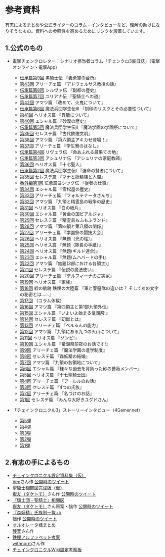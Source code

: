 参考資料
====================================================

有志によるまとめや公式ライターのコラム・インタビューなど、理解の助けになりそうなもの。資料への参照性を高めるためにリンクを設置しています。


1.公式のもの
----------------------------------------------------

- 電撃チェンクロレター：シナリオ担当者コラム「チェンクロ3裏日誌」（電撃オンライン・電撃App）

  - [伝承篇第9回](https://dengekionline.com/articles/6877/) 黒騎士伝
    『義勇軍の台所』
  - [第43回](https://dengekionline.com/articles/5502/) アリーチェ篇
    『アドヴェルサス教授の話』
  - [伝承篇第8回](https://dengekionline.com/articles/5059/) シルヴァ伝
    『副都の歴史』
  - [伝承篇第7回](https://dengekionline.com/articles/3424/) ユリアナ伝
    『聖騎士への道』
  - [第42回](https://dengekionline.com/articles/1525/) アマツ篇
    『改めて、火鬼について』
  - [伝承篇第6回](https://dengekionline.com/articles/636/) 魔法兵団学生伝III
    『刻印のリスクとその必要性ついて』
  - [第41回](https://dengekionline.com/elem/000/001/913/1913942/) ヘリオス篇
    『異能について』
  - [第40回](https://dengekionline.com/elem/000/001/907/1907341/) エシャル篇
    『砂漠の歴史』
  - [伝承篇第5回](https://dengekionline.com/elem/000/001/897/1897534/) 魔法兵団学生伝II
    『魔法学園の学園祭について』
  - [第39回](https://dengekionline.com/elem/000/001/891/1891326/) セレステ篇
    『古代鉄煙文明』
  - [第38回](https://dengekionline.com/elem/000/001/882/1882450/) アマツ篇
    『第六領主アキカゼ登場！』
  - [第37回](https://dengekionline.com/elem/000/001/863/1863384/) アリーチェ篇
    『学生寮のはなし』
  - [伝承篇第4回](https://dengekionline.com/elem/000/001/856/1856290/) リヴェラ伝
    『命あふれる最果ての地』
  - [伝承篇第3回](https://dengekionline.com/elem/000/001/839/1839204/) アシュリナ伝
    『アシュリナの家庭教師』
  - [第36回](https://dengekionline.com/elem/000/001/836/1836972/) ヘリオス篇
    『十七聖人』
  - [伝承篇第2回](https://dengekionline.com/elem/000/001/825/1825595/) 魔法兵団学生伝I
    『運命の賢者について』
  - [第35回](http://dengekionline.com/elem/000/001/815/1815654/) セレステ篇
    『マナと妖精族と人間』
  - [番外編第1回](http://dengekionline.com/elem/000/001/802/1802848/) 伝承篇ヨシツグ伝
    『従者の仕事』
  - [第34回](http://dengekionline.com/elem/000/001/798/1798755/) エシャル篇
    『雪松屋の歴史』
  - [第33回](http://dengekionline.com/elem/000/001/789/1789592/) アリーチェ篇
    『フォルテナータさんち』
  - [第32回](http://dengekionline.com/elem/000/001/773/1773244/) アマツ篇
    『九領と精霊島の戦争の歴史』
  - [第31回](http://dengekionline.com/elem/000/001/759/1759267/) ヘリオス篇
    『白の紙片』
  - [第30回](http://dengekionline.com/elem/000/001/751/1751202/) エシャル篇
    『黄金の国ビアルジャ』
  - [第29回](http://dengekionline.com/elem/000/001/740/1740016/) セレステ篇
    『精霊島もふもふランド』
  - [第28回](http://dengekionline.com/elem/000/001/729/1729530/) アマツ篇
    『第四領と第八領の関係』
  - [第27回](http://dengekionline.com/elem/000/001/724/1724660/) アリーチェ篇
    『学園祭の闘技大会』
  - [第26回](http://dengekionline.com/elem/000/001/715/1715321/) ヘリオス篇
    『無題（光の柱）』
  - [第25回](http://dengekionline.com/elem/000/001/702/1702665/) ヘリオス篇
    『無題（隊長の手紙）』
  - [第24回](http://dengekionline.com/elem/000/001/688/1688695/) ヘリオス篇
    『無題(ギルド連合)』
  - [第23回](http://dengekionline.com/elem/000/001/682/1682275/) エシャル篇
    『無題(ムハバードの手)』
  - [第22回](http://dengekionline.com/elem/000/001/673/1673192/) アマツ篇
    『無題(3部における各領主)』
  - [第21回](http://dengekionline.com/elem/000/001/667/1667071/) セレステ篇
    『伝説の魔法使い』
  - [第20回](http://dengekionline.com/elem/000/001/656/1656096/) アリーチェ篇
    『デルフィーナのご実家』
  - [第19回](http://dengekionline.com/elem/000/001/631/1631002/) ヘリオス篇
    『家族』
  - [第18回](http://dengekionline.com/elem/000/001/624/1624311/) 絆の軌跡 鉄煙の大陸篇
    『軍と警邏隊の違いは？ そしてあの文字の秘密とは……』
  - [第17回](http://dengekionline.com/elem/000/001/614/1614784/) （コラム休載）
  - [第16回](http://dengekionline.com/elem/000/001/602/1602848/) アマツ篇
    『第四領主と第1部九領外伝』
  - [第15回](http://dengekionline.com/elem/000/001/596/1596375/) エシャル篇
    『いよいよ始まる竜湖祭!』
  - [第14回](http://dengekionline.com/elem/000/001/585/1585320/) セレステ篇
    『幻獣とは』
  - [第13回](http://dengekionline.com/elem/000/001/573/1573468/) アリーチェ篇
    『ベルるんの能力』
  - [第12回](http://dengekionline.com/elem/000/001/566/1566532/) アマツ篇
    『九領にある九つの火山について』
  - [第11回](http://dengekionline.com/elem/000/001/562/1562475/) ヘリオス篇
    『ゾンビ!』
  - [第10回](http://dengekionline.com/elem/000/001/552/1552042/) エシャル篇
    『竜湖祭前夜のお話です!』
  - [第9回](http://dengekionline.com/elem/000/001/542/1542364/) アリーチェ篇
    『魔法学園の進学制度』
  - [第8回](http://dengekionline.com/elem/000/001/532/1532642/) セレステ篇
    『森妖精の結婚』
  - [第7回](http://dengekionline.com/elem/000/001/518/1518326/) アマツ篇
    『九領の各領地について』
  - [第6回](http://dengekionline.com/elem/000/001/505/1505776/) エシャル篇
    『様々な過去を背負った砂の薔薇メンバー』
  - [第5回](http://dengekionline.com/elem/000/001/496/1496997/) ヘリオス篇
    『十七聖騎士団』
  - [第4回](http://dengekionline.com/elem/000/001/487/1487696/) アリーチェ篇
    『アールルのお話』
  - [第3回](http://dengekionline.com/elem/000/001/479/1479908/) セレステ篇
    『4つの氏族』
  - [第2回](http://dengekionline.com/elem/000/001/469/1469656/) アリーチェ篇
    『名づけのお話』
  - [第1回](http://dengekionline.com/elem/000/001/455/1455019/) セレステ篇
    『みんな大好きユグドさん』
- 「チェインクロニクル3」ストーリーインタビュー（4Gamer.net）
  - [第5弾](https://www.4gamer.net/games/223/G022384/20190123095/)
  - [第4弾](http://www.4gamer.net/games/223/G022384/20180209064/)
  - [第3弾](http://www.4gamer.net/games/223/G022384/20180205025/)
  - [第2弾](http://www.4gamer.net/games/223/G022384/20170614020/)
  - [第1弾](http://www.4gamer.net/games/223/G022384/20170417068/)


2.有志の手によるもの
----------------------------------------------------

- [チェインクロニクル設定資料集（仮）](https://docs.google.com/document/d/1gvaZty5EgXB3U7VmUhg-iYYmMT2Zf94RSRXdvNRieEY/edit)  
  [Vee](http://twitter.com/WisedVee)さん作
  [公開時のツイート](https://twitter.com/WisdVee/status/835713251564371969)
- [聖騎士相関図完成版（仮）](https://pbs.twimg.com/media/C6KBPD8U8AAUH_V.jpg)  
  [嶽友（ダケトモ）](https://twitter.com/daketomo)さん作
  [公開時のツイート](https://twitter.com/daketomo/status/838374590455799808)
- [『騎士団・聖騎士』相関図](https://pbs.twimg.com/media/DbzN5f5UwAA0U09?format=png&name=large)  
  [嶽友（ダケトモ）](https://twitter.com/daketomo)さん原案・拙作
  [公開時のツイート](https://twitter.com/seseri_gm/status/989892600244006913)
- [『森妖精』氏族別一覧+α](https://pbs.twimg.com/media/DclsvG5U0AIYct9?format=png&name=large)  
  拙作
  [公開時のツイート](https://twitter.com/seseri_gm/status/993446314821103616)
- [オルオレータ様まとめ](https://twitter.com/kotoneisbizk/status/969885145414082560)  
  [琴音](https://twitter.com/kotoneisbizk)さん作
- [鉄煙アルファベット考察](https://twitter.com/withnorm1/status/964676264819703809)  
  [withnorm](https://twitter.com/withnorm1)さん作
- [チェインクロニクルWiki設定考察板](https://チェインクロニクル.gamerch.com/%E8%A8%AD%E5%AE%9A%E8%80%83%E5%AF%9F%E6%9D%BF)  
